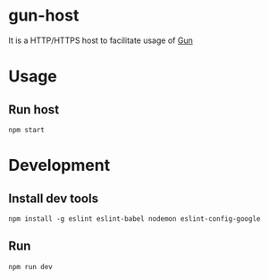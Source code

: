 # gun-host
It is a HTTP/HTTPS host to facilitate usage of [Gun](http://gun.js.org) 

# Usage

## Run host
```
npm start
```

# Development

## Install dev tools
```
npm install -g eslint eslint-babel nodemon eslint-config-google
```

## Run
```
npm run dev
```
